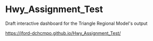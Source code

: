 # Hwy_Assignment_Test

Draft interactive dashboard for the Triangle Regional Model's output

https://jford-dchcmpo.github.io/Hwy_Assignment_Test/
